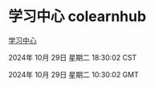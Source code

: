 # 学习中心 colearnhub
[学习中心](http://219.139.197.74:56308/colearnhub/)

2024年 10月 29日 星期二 18:30:02 CST

2024年 10月 29日 星期二 10:30:02 GMT
